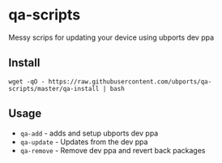 # qa-scripts
Messy scrips for updating your device using ubports dev ppa


## Install

```
wget -qO - https://raw.githubusercontent.com/ubports/qa-scripts/master/qa-install | bash
```


## Usage

* `qa-add` - adds and setup ubports dev ppa
* `qa-update` - Updates from the dev ppa
* `qa-remove` - Remove dev ppa and revert back packages
